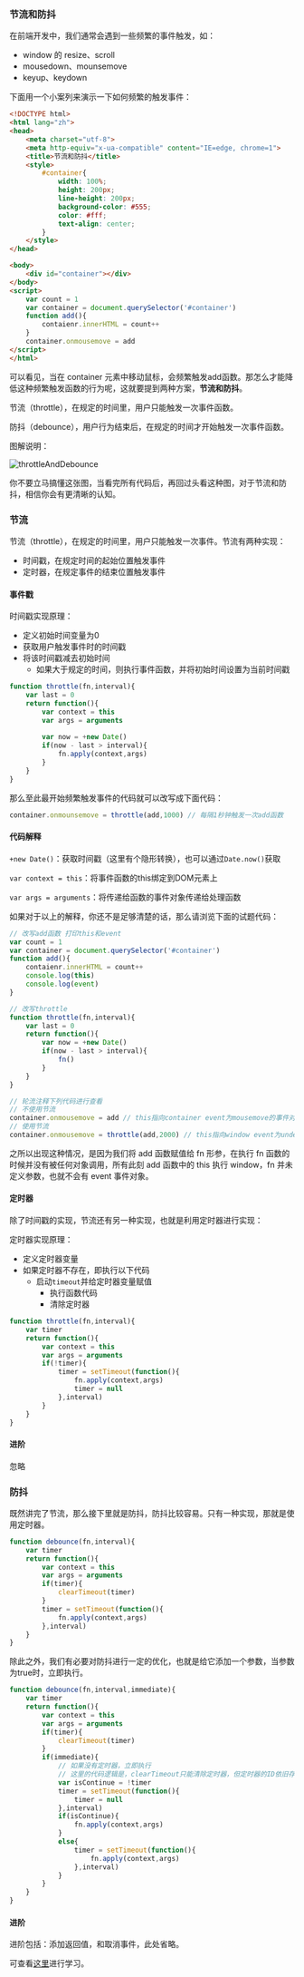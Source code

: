 ### 节流和防抖

在前端开发中，我们通常会遇到一些频繁的事件触发，如：

- window 的 resize、scroll
- mousedown、mounsemove
- keyup、keydown

下面用一个小案列来演示一下如何频繁的触发事件：

```html
<!DOCTYPE html>
<html lang="zh">
<head>
    <meta charset="utf-8">
    <meta http-equiv="x-ua-compatible" content="IE=edge, chrome=1">
    <title>节流和防抖</title>
    <style>
        #container{
			width: 100%;
			height: 200px;
			line-height: 200px;
			background-color: #555;
			color: #fff;
			text-align: center;
		}
    </style>
</head>

<body>
    <div id="container"></div>
</body>
<script>
	var count = 1
	var container = document.querySelector('#container')
	function add(){
		contaienr.innerHTML = count++
	}
	container.onmousemove = add
</script>
</html>
```

可以看见，当在 container 元素中移动鼠标，会频繁触发add函数。那怎么才能降低这种频繁触发函数的行为呢，这就要提到两种方案，**节流和防抖**。

节流（throttle），在规定的时间里，用户只能触发一次事件函数。

防抖（debounce），用户行为结束后，在规定的时间才开始触发一次事件函数。

图解说明：



![throttleAndDebounce](./img/throttleAndDebounce.png)

你不要立马搞懂这张图，当看完所有代码后，再回过头看这种图，对于节流和防抖，相信你会有更清晰的认知。



### 节流

节流（throttle），在规定的时间里，用户只能触发一次事件。节流有两种实现：

- 时间戳，在规定时间的起始位置触发事件
- 定时器，在规定事件的结束位置触发事件

#### 事件戳

时间戳实现原理：

- 定义初始时间变量为0
- 获取用户触发事件时的时间戳
- 将该时间戳减去初始时间
  - 如果大于规定的时间，则执行事件函数，并将初始时间设置为当前时间戳

```javascript
function throttle(fn,interval){
    var last = 0
    return function(){
        var context = this
        var args = arguments
        
        var now = +new Date()
        if(now - last > interval){
            fn.apply(context,args)
        }
    }
}
```

那么至此最开始频繁触发事件的代码就可以改写成下面代码：

```javascript
container.onmounsemove = throttle(add,1000) // 每隔1秒钟触发一次add函数
```

#### 代码解释

`+new Date()`：获取时间戳（这里有个隐形转换），也可以通过`Date.now()`获取

`var context = this`：将事件函数的this绑定到DOM元素上

`var args = arguments`：将传递给函数的事件对象传递给处理函数

如果对于以上的解释，你还不是足够清楚的话，那么请浏览下面的试题代码：

```javascript
// 改写add函数 打印this和event
var count = 1
var container = document.querySelector('#container')
function add(){ 
	contaienr.innerHTML = count++
    console.log(this)
    console.log(event)
}
```

```javascript
// 改写throttle
function throttle(fn,interval){
    var last = 0
    return function(){
        var now = +new Date()
        if(now - last > interval){
            fn()
        }
    }
}
```

```javascript
// 轮流注释下列代码进行查看
// 不使用节流
container.onmousemove = add // this指向container event为mousemove的事件对象
// 使用节流
container.onmousemove = throttle(add,2000) // this指向window event为undefined
```

之所以出现这种情况，是因为我们将 add 函数赋值给 fn 形参，在执行 fn 函数的时候并没有被任何对象调用，所有此刻 add 函数中的 this 执行 window，fn 并未定义参数，也就不会有 event 事件对象。

#### 定时器

除了时间戳的实现，节流还有另一种实现，也就是利用定时器进行实现：

定时器实现原理：

- 定义定时器变量
- 如果定时器不存在，即执行以下代码
  - 启动`timeout`并给定时器变量赋值
    - 执行函数代码
    - 清除定时器

```javascript
function throttle(fn,interval){
    var timer
    return function(){
        var context = this
        var args = arguments
        if(!timer){
            timer = setTimeout(function(){
                fn.apply(context,args)
                timer = null
            },interval)
        }
    }
}
```

#### 进阶

忽略

### 防抖

既然讲完了节流，那么接下里就是防抖，防抖比较容易。只有一种实现，那就是使用定时器。

```javascript
function debounce(fn,interval){
    var timer
    return function(){
        var context = this
        var args = arguments
        if(timer){
            clearTimeout(timer)
        }
        timer = setTimeout(function(){
            fn.apply(context,args)
        },interval)
    }
}
```

除此之外，我们有必要对防抖进行一定的优化，也就是给它添加一个参数，当参数为true时，立即执行。

```javascript
function debounce(fn,interval,immediate){
    var timer
    return function(){
        var context = this
        var args = arguments
        if(timer){
            clearTimeout(timer)
        }
        if(immediate){
            // 如果没有定时器，立即执行
            // 这里的代码逻辑是，clearTimeout只能清除定时器，但定时器的ID依旧存在
            var isContinue = !timer
            timer = setTimeout(function(){
                timer = null
            },interval)
            if(isContinue){
                fn.apply(context,args)
            }
            else{
                timer = setTimeout(function(){
                    fn.apply(context,args)
                },interval)
            }
        }
    }
}
```

#### 进阶

进阶包括：添加返回值，和取消事件，此处省略。

可查看[这里](https://github.com/mqyqingfeng/Blog/issues/22)进行学习。


